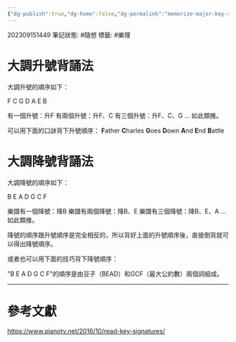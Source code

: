```yaml
---
{"dg-publish":true,"dg-home":false,"dg-permalink":"memorize-major-key-signatures","permalink":"/memorize-major-key-signatures/","dgPassFrontmatter":true}
---
```


202309151449
筆記狀態: #隨想
標籤: #樂理

# 大調升號背誦法

大調升號的順序如下：

F C G D A E B

有一個升號：升F
有兩個升號：升F、C
有三個升號：升F、C、G
...
如此類推。

可以用下面的口訣背下升號順序：
**F**ather **C**harles **G**oes **D**own **A**nd **E**nd **B**attle

# 大調降號背誦法

大調降號的順序如下：

B E A D G C F

樂譜有一個降號：降B
樂譜有兩個降號：降B、E
樂譜有三個降號：降B、E、A
...
如此類推。

降號的順序跟升號順序是完全相反的，所以背好上面的升號順序後，直接倒背就可以得出降號順序。

或者也可以用下面的技巧背下降號順序：

"B E A D G C F"的順序是由豆子（BEAD）和GCF（最大公約數）兩個詞組成。

---
# 參考文獻

https://www.pianotv.net/2016/10/read-key-signatures/
